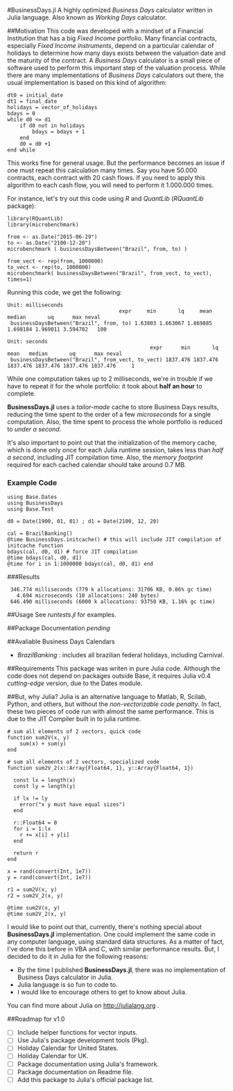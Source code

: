 #BusinessDays.jl
A highly optimized *Business Days* calculator written in Julia language.
Also known as *Working Days* calculator.

##Motivation
This code was developed with a mindset of a Financial Institution that has a big *Fixed Income* portfolio. Many financial contracts, especially *Fixed Income instruments*, depend on a particular calendar of holidays to determine how many days exists between the valuation date and the maturity of the contract. A *Business Days* calculator is a small piece of software used to perform this important step of the valuation process.
While there are many implementations of *Business Days* calculators out there, the usual implementation is based on this kind of algorithm:

```
dt0 = initial_date
dt1 = final_date
holidays = vector_of_holidays
bdays = 0
while d0 <= d1
	if d0 not in holidays
		bdays = bdays + 1
	end
	d0 = d0 +1
end while
```

This works fine for general usage. But the performance becomes an issue if one must repeat this calculation many times. Say you have 50.000 contracts, each contract with 20 cash flows. If you need to apply this algorithm to each cash flow, you will need to perform it 1.000.000 times.

For instance, let's try out this code using *R* and *QuantLib* (*RQuantLib* package):
```
library(RQuantLib)
library(microbenchmark)

from <- as.Date("2015-06-29")
to <- as.Date("2100-12-20")
microbenchmark ( businessDaysBetween("Brazil", from, to) )

from_vect <- rep(from, 1000000)
to_vect <- rep(to, 1000000)
microbenchmark( businessDaysBetween("Brazil", from_vect, to_vect), times=1)
```

Running this code, we get the following:
```
Unit: milliseconds
                                    expr     min       lq     mean   median       uq      max neval
 businessDaysBetween("Brazil", from, to) 1.63803 1.663067 1.869885 1.698184 1.969011 3.594702   100

Unit: seconds
                                              expr      min       lq     mean   median       uq      max neval
 businessDaysBetween("Brazil", from_vect, to_vect) 1837.476 1837.476 1837.476 1837.476 1837.476 1837.476     1

```

While one computation takes up to 2 milliseconds, we're in trouble if we have to repeat it for the whole portfolio: it took about **half an hour** to complete.

**BusinessDays.jl** uses a *tailor-made* cache to store Business Days results, reducing the time spent to the order of a few *microseconds* for a single computation. Also, the time spent to process the whole portfolio is reduced to *under a second*.

It's also important to point out that the initialization of the memory cache, which is done only once for each Julia runtime session, takes less than *half a second*, including JIT compilation time. Also, the *memory footprint* required for each cached calendar should take around 0.7 MB.

### Example Code
```
using Base.Dates
using BusinessDays
using Base.Test

d0 = Date(1900, 01, 01) ; d1 = Date(2100, 12, 20)

cal = BrazilBanking()
@time BusinessDays.initcache() # this will include JIT compilation of initcache function
bdays(cal, d0, d1) # force JIT compilation
@time bdays(cal, d0, d1)
@time for i in 1:1000000 bdays(cal, d0, d1) end
```

###Results
```
 346.774 milliseconds (779 k allocations: 31706 KB, 0.86% gc time)
   4.694 microseconds (10 allocations: 240 bytes)
 646.490 milliseconds (6000 k allocations: 93750 KB, 1.16% gc time)
 ```

##Usage
See *runtests.jl* for examples.

##Package Documentation
*pending*

##Avaliable Business Days Calendars
* *BrazilBanking* : includes all brazilian federal holidays, including Carnival.

##Requirements
This package was writen in pure Julia code.
Although the code does not depend on packages outside Base, it requires Julia v0.4 *cutting-edge* version, due to the Dates module.

##But, why Julia?
Julia is an alternative language to Matlab, R, Scilab, Python, and others, but without the *non-vectorizable code penalty*. In fact, these two pieces of code run with almost the same performance. This is due to the JIT Compiler built in to julia runtime.

```
# sum all elements of 2 vectors, quick code
function sum2V(x, y)
	sum(x) + sum(y)
end

# sum all elements of 2 vectors, specialized code
function sum2V_2(x::Array{Float64, 1}, y::Array{Float64, 1})

  const lx = length(x)
  const ly = length(y)
  
  if lx != ly
    error("x y must have equal sizes")
  end
  
  r::Float64 = 0
  for i = 1:lx
    r += x[i] + y[i]
  end
  
  return r
end

x = rand(convert(Int, 1e7))
y = rand(convert(Int, 1e7))

r1 = sum2V(x, y)
r2 = sum2V_2(x, y)

@time sum2V(x, y)
@time sum2V_2(x, y)
```

I would like to point out that, currently, there's nothing special about **BusinessDays.jl** implementation. One could implement the same code in any computer language, using standard data structures. As a matter of fact, I've done this before in VBA and C, with similar performance results. But, I decided to do it in Julia for the following reasons:
* By the time I published **BusinessDays.jl**, there was no implementation of Business Days calculator in Julia.
* Julia language is so fun to code to.
* I would like to encourage others to get to know about Julia.

You can find more about Julia on http://julialang.org .

##Roadmap for v1.0
- [ ] Include helper functions for vector inputs.
- [ ] Use Julia's package development tools (Pkg).
- [ ] Holiday Calendar for United States.
- [ ] Holiday Calendar for UK.
- [ ] Package documentation using Julia's framework.
- [ ] Package documentation on Readme file.
- [ ] Add this package to Julia's official package list.
